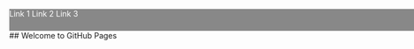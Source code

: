 <div style="min-width: 1200px; background: #888; color: #FFF; height: 40px;">
  <span> Link 1 </span>
  <span> Link 2 </span>
  <span> Link 3 </span>
</div>
## Welcome to GitHub Pages


